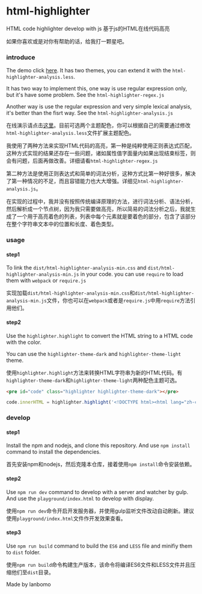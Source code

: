 # html-highlighter
HTML code highlighter develop with js 基于js的HTML在线代码高亮

如果你喜欢或是对你有帮助的话，给我打一颗星吧。

### introduce
The demo click [here](https://lanbomo.github.io/html-highlighter/examples/index.html). It has two themes, you can extend it with the `html-highlighter-analysis.less`.

It has two way to implement this, one way is use regular expression only, but it's have some problem. See the `html-highlighter-regex.js`

Another way is use the regular expression and very simple lexical analysis, it's better than the fisrt way. See the `html-highlighter-analysis.js`

在线演示请点击[这里](https://lanbomo.github.io/html-highlighter/examples/index.html)。目前可选两个主题配色，你可以根据自己的需要通过修改`html-highlighter-analysis.less`文件扩展主题配色。

我使用了两种方法来实现HTML代码的高亮，第一种是纯粹使用正则表达式匹配，这种方式实现的结果还存在一些问题，诸如属性值字面量内如果出现结束标签，则会有问题，后面再做改善。详细请看`html-highlighter-regex.js`

第二种方法是使用正则表达式和简单的词法分析，这种方式比第一种好很多，解决了第一种情况的不足，而且容错能力也大大增强。详细见`html-highlighter-analysis.js`。

在实现的过程中，我并没有按照传统编译原理的方法，进行词法分析、语法分析，然后解析成一个节点树，因为我只需要做高亮，所以简易的词法分析之后，我就生成了一个用于高亮着色的列表，列表中每个元素就是要着色的部分，包含了该部分在整个字符串文本中的位置和长度、着色类型。

### usage

#### step1

To link the `dist/html-highlighter-analysis-min.css` and `dist/html-highlighter-analysis-min.js` in your code. you can use `require` to load them with `webpack` or `require.js`

实现加载`dist/html-highlighter-analysis-min.css`和`dist/html-highlighter-analysis-min.js`文件，你也可以在`webpack`或者是`require.js`中用`require`方法引用他们。

#### step2

Use the `highlighter.highlight` to convert the HTML string to a HTML code with the color. 

You can use the `highlighter-theme-dark` and `highlighter-theme-light` theme.

使用`highlighter.highlight`方法来转换HTML字符串为新的HTML代码。有`highlighter-theme-dark`和`highlighter-theme-light`两种配色主题可选。

```html
<pre id="code" class="highlighter highlighter-theme-dark"></pre>
```

```javascript
code.innerHTML = highlighter.highlight('<!DOCTYPE html><html lang="zh-cn"><head><title>I am a title</title></head><body>hello</body></html>')
```

### develop

#### step1

Install the npm and nodejs, and clone this repository. And use `npm install` command to install the dependencies.

首先安装npm和nodejs，然后克隆本仓库，接着使用`npm install`命令安装依赖。

#### step2

Use `npm run dev` command to develop with a server and watcher by gulp. And use the `playground/index.html` to develop with display.

使用`npm run dev`命令开启开发服务器，并使用gulp监听文件改动自动刷新。建议使用`playground/index.html`文件作开发效果查看。

#### step3

Use `npm run build` command to build the `ES6` and `LESS` file and minifiy them to `dist` folder.

使用`npm run build`命令构建生产版本，该命令将编译ES6文件和LESS文件并且压缩他们至`dist`目录。



Made by lanbomo
